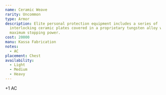 ```yaml
---
name: Ceramic Weave
rarity: Uncommon
type: Armor
description: Elite personal protection equipment includes a series of
  interlocking ceramic plates covered in a proprietary tungsten alloy weave for
  maximum stopping power.
cost: 20000
manu: Kassa Fabrication
notes:
  - AC
placement: Chest
availability:
  - Light
  - Medium
  - Heavy
---
```

+1 AC
